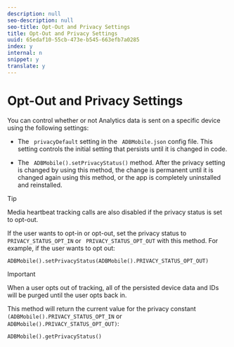 ```yaml
---
description: null
seo-description: null
seo-title: Opt-Out and Privacy Settings
title: Opt-Out and Privacy Settings
uuid: 65edaf10-55cb-473e-b545-663efb7a0285
index: y
internal: n
snippet: y
translate: y
---
```


# Opt-Out and Privacy Settings

You can control whether or not Analytics data is sent on a specific device using the following settings: 
* The ` privacyDefault` setting in the ` ADBMobile.json` config file. This setting controls the initial setting that persists until it is changed in code. 

* The ` ADBMobile().setPrivacyStatus()` method. After the privacy setting is changed by using this method, the change is permanent until it is changed again using this method, or the app is completely uninstalled and reinstalled. 



>[!TIP]
>
>Media heartbeat tracking calls are also disabled if the privacy status is set to opt-out.

If the user wants to opt-in or opt-out, set the privacy status to ` PRIVACY_STATUS_OPT_IN` or ` PRIVACY_STATUS_OPT_OUT` with this method. For example, if the user wants to opt out: 
```
ADBMobile().setPrivacyStatus(ADBMobile().PRIVACY_STATUS_OPT_OUT)
```



>[!IMPORTANT]
>
>When a user opts out of tracking, all of the persisted device data and IDs will be purged until the user opts back in.



This method will return the current value for the privacy constant ` (ADBMobile().PRIVACY_STATUS_OPT_IN` or ` ADBMobile().PRIVACY_STATUS_OPT_OUT)`: 


```
ADBMobile().getPrivacyStatus()
```

